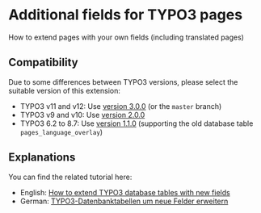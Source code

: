 # Additional fields for TYPO3 pages

How to extend pages with your own fields (including translated pages)

## Compatibility

Due to some differences between TYPO3 versions, please select the suitable version of this extension:

- TYPO3 v11 and v12: Use [version 3.0.0](https://github.com/sebkln/pages_addfields/releases/tag/3.0.0) (or the `master` branch)
- TYPO3 v9 and v10: Use [version 2.0.0](https://github.com/sebkln/pages_addfields/releases/tag/2.0.0)
- TYPO3 6.2 to 8.7: Use [version 1.1.0](https://github.com/sebkln/pages_addfields/releases/tag/1.1.0)
  (supporting the old database table `pages_language_overlay`)

## Explanations

You can find the related tutorial here:
- English: [How to extend TYPO3 database tables with new fields](https://www.sebkln.de/en/tutorials/detail/how-to-extend-typo3-database-tables-with-new-fields/)
- German: [TYPO3-Datenbanktabellen um neue Felder erweitern](https://www.sebkln.de/tutorials/detail/typo3-datenbanktabellen-um-neue-felder-erweitern/)
